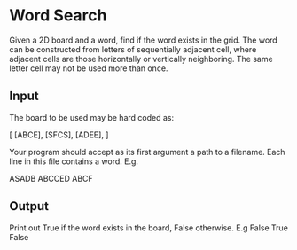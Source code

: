 # Word Search
Given a 2D board and a word, find if the word exists in the grid. The word can be constructed from letters of sequentially adjacent cell, where adjacent cells are those horizontally or vertically neighboring. The same letter cell may not be used more than once.

## Input
The board to be used may be hard coded as:

[
  [ABCE],
  [SFCS],
  [ADEE],
]

Your program should accept as its first argument a path to a filename. Each line in this file contains a word. E.g.

ASADB
ABCCED
ABCF

## Output
Print out True if the word exists in the board, False otherwise. E.g
False
True
False

